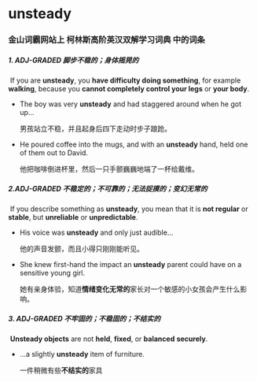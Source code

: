 # unsteady

### 金山词霸网站上 柯林斯高阶英汉双解学习词典 中的词条

##### 1. ADJ-GRADED 脚步不稳的；身体摇晃的

​	If you are **unsteady**, you **have difficulty doing something**, for example **walking**, because you **cannot completely control your legs** or **your body**.

- The boy was very **unsteady** and had staggered around when he got up...

  男孩站立不稳，并且起身后四下走动时步子踉跄。

- He poured coffee into the mugs, and with an **unsteady** hand, held one of them out to David.

  他把咖啡倒进杯里，然后一只手颤巍巍地端了一杯给戴维。

##### 2.ADJ-GRADED 不稳定的；不可靠的；无法捉摸的；变幻无常的

​	If you describe something as **unsteady**, you mean that it is **not regular** or **stable**, but **unreliable** or **unpredictable**.

- His voice was **unsteady** and only just audible...

  他的声音发颤，而且小得只刚刚能听见。

- She knew first-hand the impact an **unsteady** parent could have on a sensitive young girl.

  她有亲身体验，知道**情绪变化无常的**家长对一个敏感的小女孩会产生什么影响。

#####  3. ADJ-GRADED 不牢固的；不稳固的；不结实的

​	**Unsteady objects** are not **held**, **fixed**, or **balanced** **securely**.

- ...a slightly **unsteady** item of furniture.

  一件稍微有些**不结实的**家具